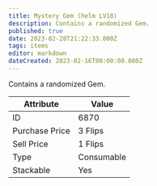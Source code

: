```yaml
---
title: Mystery Gem (helm LV18)
description: Contains a randomized Gem.
published: true
date: 2023-02-28T21:22:33.000Z
tags: items
editor: markdown
dateCreated: 2023-02-16T00:00:00.000Z
---
```


Contains a randomized Gem.

|Attribute|Value|
|-|-|
|ID|6870|
|Purchase Price|3 Flips|
|Sell Price|1 Flips|
|Type|Consumable|
|Stackable|Yes|

